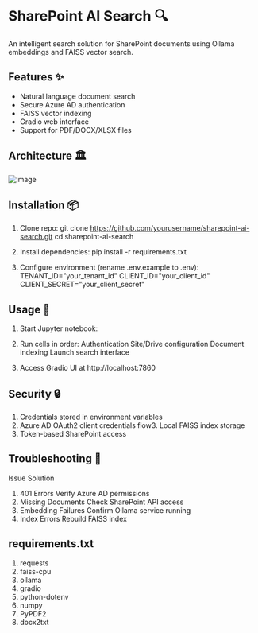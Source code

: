 # SharePoint AI Search 🔍

An intelligent search solution for SharePoint documents using Ollama embeddings and FAISS vector search.

## Features ✨
- Natural language document search
- Secure Azure AD authentication
- FAISS vector indexing
- Gradio web interface
- Support for PDF/DOCX/XLSX files

## Architecture 🏛️

![image](https://github.com/user-attachments/assets/edfe3346-c426-4890-95a4-dbc91bd837ba)


## Installation 📦
1. Clone repo:
git clone https://github.com/yourusername/sharepoint-ai-search.git
cd sharepoint-ai-search

2. Install dependencies:
pip install -r requirements.txt

3. Configure environment (rename .env.example to .env):
TENANT_ID="your_tenant_id"
CLIENT_ID="your_client_id"
CLIENT_SECRET="your_client_secret"

## Usage 🚀
1. Start Jupyter notebook:
2. Run cells in order:
  Authentication
  Site/Drive configuration
  Document indexing
  Launch search interface

3. Access Gradio UI at http://localhost:7860

## Security 🔒
1. Credentials stored in environment variables
2. Azure AD OAuth2 client credentials flow3. 
Local FAISS index storage
4. Token-based SharePoint access

## Troubleshooting 🐛
  Issue	                  Solution
1. 401 Errors	            Verify Azure AD permissions
2. Missing Documents	    Check SharePoint API access
3. Embedding Failures	    Confirm Ollama service running
4. Index Errors	          Rebuild FAISS index

## requirements.txt
1. requests
2. faiss-cpu
3. ollama
4. gradio
5. python-dotenv
6. numpy
7. PyPDF2
8. docx2txt
